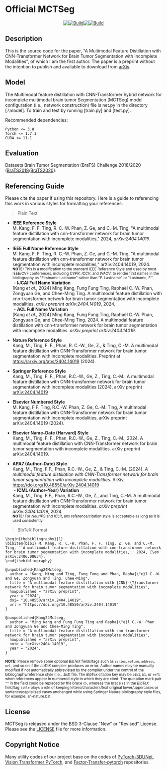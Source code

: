 # Official MCTSeg
<div style="display:flex;justify-content: center">
<a href="https://github.com/mkang315/MCTSeg"><img src="https://img.shields.io/static/v1?label=GitHub&message=Code&color=black&logo=github"></a>
<a href="https://github.com/mkang315/MCTSeg"><img alt="Build" src="https://img.shields.io/github/stars/mkang315/MCTSeg"></a> 
<a href="https://huggingface.co/mkang315/MCTSeg"><img src="https://img.shields.io/static/v1?label=%F0%9F%A4%97%20Hugging%20Face&message=Model&color=yellow"></a>
<a href="https://arxiv.org/abs/2404.14019"><img alt="Build" src="https://img.shields.io/badge/arXiv%20paper-2404.14019-b31b1b.svg"></a>
</div>

## Description
This is the source code for the paper, "A Multimodal Feature Distillation with CNN-Transformer Network for Brain Tumor Segmentation with Incomplete Modalities", of which I am the first author. The paper is a preprint without the intention to publish and available to download from [arXiv](https://arxiv.org/pdf/2404.14019).

## Model
The Multimodal feature distillation with CNN-Transformer hybrid network for incomplete multimodal brain tumor Segmentation (MCTSeg) model configuration (i.e., network construction) file is net.py in the directory [.\model].
To train and test by running [train.py] and [test.py].

Recommended dependencies:
```
Python <= 3.8
Torch <= 1.7.1
CUDA <= 11.1
```

## Evaluation
Datasets Brain Tumor Segmentation (BraTS) Challenge 2018/2020 ([BraTS2018](https://www.med.upenn.edu/sbia/brats2018.html)/[BraTS2020](https://www.med.upenn.edu/cbica/brats2020/)).

## Referencing Guide
Please cite the paper if using this repository. Here is a guide to referencing this work in various styles for formatting your references:
> Plain Text

- **IEEE Reference Style**</br>
M. Kang, F. F. Ting, R. C.-W. Phan, Z. Ge, and C.-M. Ting, "A multimodal feature distillation with cnn-transformer network for brain tumor segmentation with incomplete modalities," 2024, *arXiv:2404.14019*.</br>

- **IEEE Full Name Reference Style**</br>
M. Kang, F. F. Ting, R. C.-W. Phan, Z. Ge, and C.-M. Ting, "A multimodal feature distillation with cnn-transformer network for brain tumor segmentation with incomplete modalities," arXiv:2404.14019, 2024.</br>
<sup>**NOTE:** This is a modification to the standard IEEE Reference Style and used by most IEEE/CVF conferences, including *CVPR*, *ICCV*, and *WACV*, to render first names in the bibliography as "Firstname Lastname" rather than "F. Lastname" or "Lastname, F.".</sup></br>
&nbsp;- **IJCAI Full Name Variation**</br>
\[Kang *et al.*, 2024\] Ming Kang, Fung Fung Ting, Raphaël C.-W. Phan, Zongyuan Ge, and Chee-Ming Ting. A multimodal feature distillation with cnn-transformer network for brain tumor segmentation with incomplete modalities. *arXiv preprint arXiv:2404.14019*, 2024.</br>
&nbsp;- **ACL Full Name Variation**</br>
\[Kang *et al.*, 2024\] Ming Kang, Fung Fung Ting, Raphaël C.-W. Phan, Zongyuan Ge, and Chee-Ming Ting. 2024. A multimodal feature distillation with cnn-transformer network for brain tumor segmentation with incomplete modalities. *arXiv preprint arXiv:2404.14019*.</br>

- **Nature Reference Style**</br>
Kang, M., Ting, F. F., Phan, R. C.-W., Ge, Z., & Ting, C.-M. A multimodal feature distillation with CNN-Transformer network for brain tumor segmentation with incomplete modalities. Preprint at https://arxiv.org/abs/2404.14019 (2024).</br>

- **Springer Reference Style**</br>
Kang, M., Ting, F. F., Phan, R.C.-W., Ge, Z., Ting, C.-M.: A multimodal feature distillation with CNN-transformer network for brain tumor segmentation with incomplete modalities (2024), arXiv preprint [arXiv:2404.14019](https://arxiv.org/abs/2404.14019)</br>

- **Elsevier Numbered Style**</br>
M. Kang, F.F. Ting, R.C.-W. Phan, Z. Ge, C.-M. Ting, A multimodal feature distillation with CNN-Transformer network for brain tumor segmentation with incomplete modalities, arXiv preprint arXiv:2404.14019 (2024).</br>

- **Elsevier Name–Date (Harvard) Style**</br>
Kang, M., Ting, F. F., Phan, R.C.-W., Ge, Z., Ting, C.-M., 2024. A multimodal feature distillation with CNN-Transformer network for brain tumor segmentation with incomplete modalities. arXiv preprint arXiv:2404.14019.</br>

- **APA7 (Author–Date) Style**</br>
Kang, M., Ting, F.F., Phan, R.C.-W., Ge, Z., & Ting, C.-M. (2024). *A multimodal feature distillation with CNN-Transformer network for brain tumor segmentation with incomplete modalities*. ArXiv, https://doi.org/10.48550/arXiv.2404.14019</br>
&nbsp;- **ICML (Author–Year) Variation**</br>
Kang, M., Ting, F.F., Phan, R.C.-W., Ge, Z., and Ting, C.-M. A multimodal feature distillation with CNN-Transformer network for brain tumor segmentation with incomplete modalities. *arXiv preprint arXiv:2404.14019*, 2024.</br>
<sup>**NOTE:** For *NeurIPS* and *ICLR*, any reference/citation style is acceptable as long as it is used consistently.</sup>

> BibTeX Format</br>
```
\begin{thebibliography}{1}
\bibitem{bib1} M. Kang, R. C.-W. Phan, F. F. Ting, Z. Ge, and C.-M. Ting, ``A multimodal feature distillation with cnn-transformer network for brain tumor segmentation with incomplete modalities,'' 2024, {\em arXiv:2406.08634}.
\end{thebibliography}
```
```
@unpublished{Kang24Mctseg,
  author = "Kang, Ming and Ting, Fung Fung and Phan, Rapha{\"e}l C.-W. and Ge, Zongyuan and Ting, Chee-Ming",
  title = "A multimodal feature distillation with {CNN}-{T}ransformer network for brain tumor segmentation with incomplete modalities",
  howpublished = "arXiv preprint",
  year = "2024",
  doi= "10.48550/arXiv.2404.14019",
  url = "https://doi.org/10.48550/arXiv.2404.14019"
}
```
```
@aunpublished{Kang24Mctseg,
  author = "Ming Kang and Fung Fung Ting and Rapha{\"e}l C.-W. Phan and Zongyuan Ge and Chee-Ming Ting",
  title = "A multimodal feature distillation with cnn-transformer network for brain tumor segmentation with incomplete modalities",
  howpublished = "arXiv preprint",
  note = "arXiv:2404.14019",
  year = "2024",
}
```
<sup>**NOTE:** Please remove some optional *BibTeX* fields/tags such as `series`, `volume`, `address`, `url`, and so on if the *LaTeX* compiler produces an error. Author names may be manually modified if not automatically abbreviated by the compiler under the control of the bibliography/reference style (i.e., .bst) file. The *BibTex* citation key may be `bib1`, `b1`, or `ref1` when references appear in numbered style in which they are cited. The quotation mark pair `""` in the field could be replaced by the brace `{}`, whereas the brace `{}` in the *BibTeX* field/tag `title` plays a role of keeping letters/characters/text original lower/uppercases or sentence/capitalized cases unchanged while using Springer Nature bibliography style files, for example, sn-nature.bst.</sup>

## License
MCTSeg is released under the BSD 3-Clause "New" or "Revised" License. Please see the [LICENSE](https://github.com/mkang315/MCTSeg/blob/main/LICENSE) file for more information.

## Copyright Notice
Many utility codes of our project base on the codes of [PyTorch-3DUNet](https://github.com/wolny/pytorch-3dunet), [Vision Transformer PyTorch](https://github.com/asyml/vision-transformer-pytorch), and [Factor-Transfer-pytorch](https://github.com/Jangho-Kim/Factor-Transfer-pytorch) repositories.
